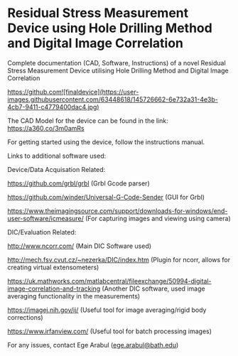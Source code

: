 # Residual Stress Measurement Device using Hole Drilling Method and Digital Image Correlation
 Complete documentation (CAD, Software, Instructions) of a novel Residual Stress Measurement Device utilising Hole Drilling Method and Digital Image Correlation

https://github.com![finaldevice](https://user-images.githubusercontent.com/63448618/145726662-6e732a31-4e3b-4cb7-9411-c4779400dac4.jpg)

The CAD Model for the device can be found in the link:
https://a360.co/3m0amRs

For getting started using the device, follow the instructions manual.

Links to additional software used:

  Device/Data Acquisation Related:
  
https://github.com/grbl/grbl (Grbl Gcode parser)

https://github.com/winder/Universal-G-Code-Sender (GUI for Grbl)

https://www.theimagingsource.com/support/downloads-for-windows/end-user-software/icmeasure/ (For capturing images and viewing using camera)

  DIC/Evaluation Related:
  
http://www.ncorr.com/ (Main DIC Software used)

http://mech.fsv.cvut.cz/~nezerka/DIC/index.htm (Plugin for ncorr, allows for creating virtual extensometers)

https://uk.mathworks.com/matlabcentral/fileexchange/50994-digital-image-correlation-and-tracking (Another DIC software, used image averaging functionality in the measurements)

https://imagej.nih.gov/ij/ (Useful tool for image averaging/rigid body corrections)

https://www.irfanview.com/ (Useful tool for batch processing images)

For any issues, contact Ege Arabul (ege.arabul@bath.edu)
